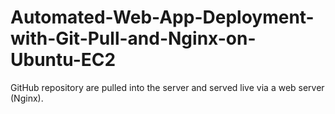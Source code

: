 # Automated-Web-App-Deployment-with-Git-Pull-and-Nginx-on-Ubuntu-EC2
GitHub repository are pulled into the server and served live via a web server (Nginx).
